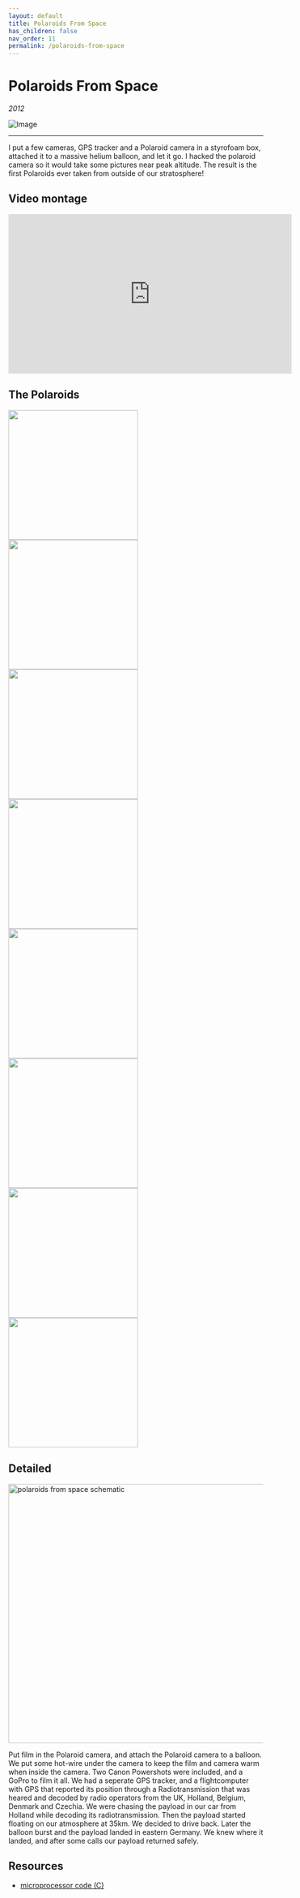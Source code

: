 ```yaml
---
layout: default
title: Polaroids From Space
has_children: false
nav_order: 11
permalink: /polaroids-from-space
---
```


# Polaroids From Space

*2012*<br />

![Image](docs/polaroids-from-space/polaroids-from-space-header.jpg)

-----


I put a few cameras, GPS tracker and a Polaroid camera in a styrofoam box, attached it to a massive
helium balloon, and let it go. I hacked the polaroid camera so it would take some pictures near
peak altitude. The result is the first Polaroids ever taken from outside of our stratosphere!

## Video montage

<iframe width="560" height="315" src="https://www.youtube.com/embed/ya7TzA1yKJY" frameborder="0" allow="accelerometer; autoplay; encrypted-media; gyroscope; picture-in-picture" allowfullscreen></iframe>

## The Polaroids

<img src="docs/polaroids-from-space/PolaroidFromSpace_1.jpg" width="256"/>
<img src="docs/polaroids-from-space/PolaroidFromSpace_2.jpg" width="256"/>
<img src="docs/polaroids-from-space/PolaroidFromSpace_3.jpg" width="256"/>
<img src="docs/polaroids-from-space/PolaroidFromSpace_4.jpg" width="256"/>
<img src="docs/polaroids-from-space/PolaroidFromSpace_5.jpg" width="256"/>
<img src="docs/polaroids-from-space/PolaroidFromSpace_6.jpg" width="256"/>
<img src="docs/polaroids-from-space/PolaroidFromSpace_7.jpg" width="256"/>
<img src="docs/polaroids-from-space/PolaroidFromSpace_8.jpg" width="256"/>

## Detailed

<img src="docs/polaroids-from-space/polaroids-from-space-payload.jpg" alt="polaroids from space schematic" width="512"/>


Put film in the Polaroid camera, and attach the Polaroid camera to a balloon.
We put some hot-wire under the camera to keep the film and camera warm when inside the camera.
Two Canon Powershots were included, and a GoPro to film it all. We had a seperate GPS tracker, and a flightcomputer with GPS that reported its position through a Radiotransmission that was heared and decoded by radio operators from the UK, Holland, Belgium, Denmark and Czechia. We were chasing the payload in our car from Holland while decoding its radiotransmission. Then the payload started floating on our atmosphere at 35km. We decided to drive back. Later the balloon burst and the payload landed in eastern Germany. We knew where it landed, and after some calls our payload returned safely.

## Resources

* [microprocessor code (C)](docs/polaroids-from-space/20120221_PolaroidsInSpace2_v3.pde)
